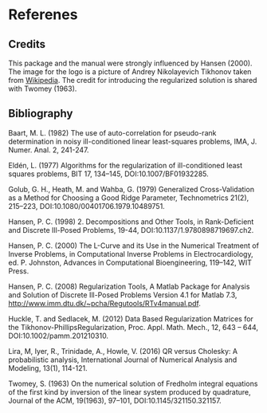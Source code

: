 # Referenes

## Credits
This package and the manual were strongly influenced by Hansen (2000). The image for the logo is a picture of Andrey Nikolayevich Tikhonov taken from [Wikipedia](https://en.wikipedia.org/wiki/Andrey_Nikolayevich_Tikhonov). The credit for introducing the regularized solution is shared with Twomey (1963).

## Bibliography

Baart, M. L. (1982) The use of auto-correlation for pseudo-rank determination in noisy ill-conditioned linear least-squares problems, IMA, J. Numer. Anal. 2, 241-247.

Eldén, L. (1977) Algorithms for the regularization of ill-conditioned least squares problems, BIT 17, 134–145, DOI:10.1007/BF01932285.

Golub, G. H., Heath, M. and Wahba, G. (1979) Generalized Cross-Validation as a Method for Choosing a Good Ridge Parameter, 
Technometrics 21(2), 215–223, DOI:10.1080/00401706.1979.10489751.

Hansen, P. C. (1998) 2. Decompositions and Other Tools, in Rank-Deficient and Discrete Ill-Posed Problems, 19-44, DOI:10.1137/1.9780898719697.ch2.

Hansen, P. C. (2000) The L-Curve and its Use in the Numerical Treatment of Inverse Problems, in Computational Inverse Problems in Electrocardiology, ed. P. Johnston, Advances in Computational Bioengineering, 119–142, WIT Press.

Hansen, P. C. (2008) Regularization Tools, A Matlab Package for Analysis and Solution of Discrete Ill-Posed Problems Version 4.1 for Matlab 7.3, http://www.imm.dtu.dk/~pcha/Regutools/RTv4manual.pdf. 

Huckle, T. and Sedlacek, M. (2012) Data Based Regularization Matrices for the Tikhonov-PhillipsRegularization, Proc. Appl. Math. Mech., 12, 643 – 644,  DOI:10.1002/pamm.201210310.

Lira, M, Iyer, R., Trinidade, A., Howle, V. (2016) QR versus Cholesky: A probabilistic analysis, International Journal of Numerical Analysis and Modeling, 13(1), 114-121.

Twomey, S. (1963) On the numerical solution of Fredholm integral equations of the first kind by inversion of the linear system produced by quadrature, Journal of the ACM, 19(1963), 97–101, DOI:10.1145/321150.321157.
